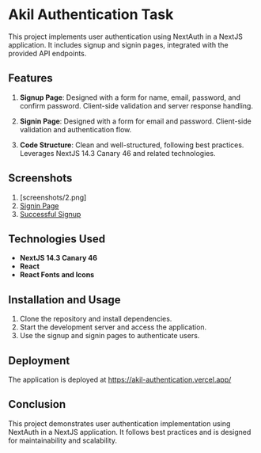 # Akil Authentication Task

This project implements user authentication using NextAuth in a NextJS application. It includes signup and signin pages, integrated with the provided API endpoints.

## Features

1. **Signup Page**: Designed with a form for name, email, password, and confirm password. Client-side validation and server response handling.

2. **Signin Page**: Designed with a form for email and password. Client-side validation and authentication flow.

3. **Code Structure**: Clean and well-structured, following best practices. Leverages NextJS 14.3 Canary 46 and related technologies.

## Screenshots

1. [screenshots/2.png]
2. [Signin Page](screenshots/1.png)
3. [Successful Signup](screenshots/3.png)

## Technologies Used

- **NextJS 14.3 Canary 46**
- **React**
- **React Fonts and Icons**

## Installation and Usage

1. Clone the repository and install dependencies.
2. Start the development server and access the application.
3. Use the signup and signin pages to authenticate users.

## Deployment

The application is deployed at https://akil-authentication.vercel.app/

## Conclusion

This project demonstrates user authentication implementation using NextAuth in a NextJS application. It follows best practices and is designed for maintainability and scalability.